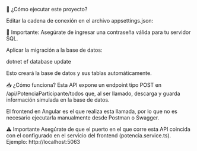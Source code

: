 🚀 ¿Cómo ejecutar este proyecto?


Editar la cadena de conexión en el archivo appsettings.json:

🔐 Importante: Asegúrate de ingresar una contraseña válida para tu servidor SQL.

Aplicar la migración a la base de datos:

dotnet ef database update

Esto creará la base de datos y sus tablas automáticamente.

📥 ¿Cómo funciona?
Esta API expone un endpoint tipo POST en /api/PotenciaParticipante/todos que, al ser llamado, descarga y guarda información simulada en la base de datos.

El frontend en Angular es el que realiza esta llamada, por lo que no es necesario ejecutarla manualmente desde Postman o Swagger.

⚠️ Importante
Asegúrate de que el puerto en el que corre esta API coincida con el configurado en el servicio del frontend (potencia.service.ts).
Ejemplo: http://localhost:5063
